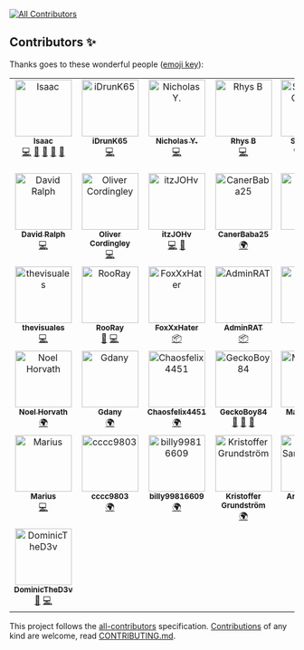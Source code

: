 
<!-- ALL-CONTRIBUTORS-BADGE:START - Do not remove or modify this section -->
[![All Contributors](https://img.shields.io/badge/all_contributors-36-orange.svg?style=flat-square)](#contributors-)
<!-- ALL-CONTRIBUTORS-BADGE:END -->

## Contributors ✨

Thanks goes to these wonderful people ([emoji key](https://allcontributors.org/docs/en/emoji-key)):

<!-- ALL-CONTRIBUTORS-LIST:START - Do not remove or modify this section -->
<!-- prettier-ignore-start -->
<!-- markdownlint-disable -->
<table>
  <tbody>
    <tr>
      <td align="center" valign="top" width="14.28%"><a href="https://eartharoid.me/"><img src="https://avatars.githubusercontent.com/u/20905071?v=4?s=100" width="100px;" alt="Isaac"/><br /><sub><b>Isaac</b></sub></a><br /><a href="https://github.com/discord-tickets/bot/commits?author=eartharoid" title="Code">💻</a> <a href="#maintenance-eartharoid" title="Maintenance">🚧</a> <a href="https://github.com/discord-tickets/bot/commits?author=eartharoid" title="Documentation">📖</a> <a href="https://github.com/discord-tickets/bot/pulls?q=is%3Apr+reviewed-by%3Aeartharoid" title="Reviewed Pull Requests">👀</a> <a href="#design-eartharoid" title="Design">🎨</a></td>
      <td align="center" valign="top" width="14.28%"><a href="https://github.com/iDrunK65"><img src="https://avatars.githubusercontent.com/u/25486774?v=4?s=100" width="100px;" alt="iDrunK65"/><br /><sub><b>iDrunK65</b></sub></a><br /><a href="https://github.com/discord-tickets/bot/commits?author=iDrunK65" title="Code">💻</a></td>
      <td align="center" valign="top" width="14.28%"><a href="https://github.com/nicholasyoannou"><img src="https://avatars.githubusercontent.com/u/29736141?v=4?s=100" width="100px;" alt="Nicholas Y."/><br /><sub><b>Nicholas Y.</b></sub></a><br /><a href="https://github.com/discord-tickets/bot/commits?author=nicholasyoannou" title="Code">💻</a></td>
      <td align="center" valign="top" width="14.28%"><a href="https://github.com/RhysB"><img src="https://avatars.githubusercontent.com/u/25815220?v=4?s=100" width="100px;" alt="Rhys B"/><br /><sub><b>Rhys B</b></sub></a><br /><a href="https://github.com/discord-tickets/bot/commits?author=RhysB" title="Code">💻</a></td>
      <td align="center" valign="top" width="14.28%"><a href="https://github.com/mgsi100"><img src="https://avatars.githubusercontent.com/u/36934590?v=4?s=100" width="100px;" alt="Sébastien Guzman"/><br /><sub><b>Sébastien Guzman</b></sub></a><br /><a href="https://github.com/discord-tickets/bot/commits?author=mgsi100" title="Code">💻</a></td>
      <td align="center" valign="top" width="14.28%"><a href="https://github.com/iFusionFr"><img src="https://avatars.githubusercontent.com/u/31099360?v=4?s=100" width="100px;" alt="iFusion"/><br /><sub><b>iFusion</b></sub></a><br /><a href="https://github.com/discord-tickets/bot/commits?author=iFusionFr" title="Code">💻</a></td>
      <td align="center" valign="top" width="14.28%"><a href="https://fivepixels.me/"><img src="https://avatars.githubusercontent.com/u/37427166?v=4?s=100" width="100px;" alt="FivePixels"/><br /><sub><b>FivePixels</b></sub></a><br /><a href="https://github.com/discord-tickets/bot/commits?author=FivePixels" title="Code">💻</a></td>
    </tr>
    <tr>
      <td align="center" valign="top" width="14.28%"><a href="https://davidcralph.co.uk/"><img src="https://avatars.githubusercontent.com/u/14052956?v=4?s=100" width="100px;" alt="David Ralph"/><br /><sub><b>David Ralph</b></sub></a><br /><a href="https://github.com/discord-tickets/bot/commits?author=davidcralph" title="Code">💻</a></td>
      <td align="center" valign="top" width="14.28%"><a href="https://github.com/OliverCordingl1"><img src="https://avatars.githubusercontent.com/u/19516518?v=4?s=100" width="100px;" alt="Oliver Cordingley"/><br /><sub><b>Oliver Cordingley</b></sub></a><br /><a href="https://github.com/discord-tickets/bot/commits?author=OliverCordingl1" title="Code">💻</a></td>
      <td align="center" valign="top" width="14.28%"><a href="https://github.com/itzJOHv"><img src="https://avatars.githubusercontent.com/u/68508885?v=4?s=100" width="100px;" alt="itzJOHv"/><br /><sub><b>itzJOHv</b></sub></a><br /><a href="https://github.com/discord-tickets/bot/commits?author=itzJOHv" title="Code">💻</a> <a href="#question-itzJOHv" title="Answering Questions">💬</a></td>
      <td align="center" valign="top" width="14.28%"><a href="https://github.com/CanerBaba25"><img src="https://avatars.githubusercontent.com/u/33705518?v=4?s=100" width="100px;" alt="CanerBaba25"/><br /><sub><b>CanerBaba25</b></sub></a><br /><a href="#translation-CanerBaba25" title="Translation">🌍</a></td>
      <td align="center" valign="top" width="14.28%"><a href="https://github.com/Felimir"><img src="https://avatars.githubusercontent.com/u/52141188?v=4?s=100" width="100px;" alt="Fel"/><br /><sub><b>Fel</b></sub></a><br /><a href="#translation-Felimir" title="Translation">🌍</a></td>
      <td align="center" valign="top" width="14.28%"><a href="https://github.com/donzee529"><img src="https://avatars.githubusercontent.com/u/43678009?v=4?s=100" width="100px;" alt="Doniel"/><br /><sub><b>Doniel</b></sub></a><br /><a href="https://github.com/discord-tickets/bot/commits?author=donzee529" title="Documentation">📖</a> <a href="https://github.com/discord-tickets/bot/commits?author=donzee529" title="Code">💻</a></td>
      <td align="center" valign="top" width="14.28%"><a href="https://puneetgopinath.github.io/"><img src="https://avatars.githubusercontent.com/u/76863199?v=4?s=100" width="100px;" alt="Puneet Gopinath"/><br /><sub><b>Puneet Gopinath</b></sub></a><br /><a href="https://github.com/discord-tickets/bot/commits?author=PuneetGopinath" title="Code">💻</a></td>
    </tr>
    <tr>
      <td align="center" valign="top" width="14.28%"><a href="https://github.com/thevisuales"><img src="https://avatars.githubusercontent.com/u/6569806?v=4?s=100" width="100px;" alt="thevisuales"/><br /><sub><b>thevisuales</b></sub></a><br /><a href="https://github.com/discord-tickets/bot/commits?author=thevisuales" title="Code">💻</a></td>
      <td align="center" valign="top" width="14.28%"><a href="https://rooray.xyz"><img src="https://avatars.githubusercontent.com/u/86845749?v=4?s=100" width="100px;" alt="RooRay"/><br /><sub><b>RooRay</b></sub></a><br /><a href="https://github.com/discord-tickets/bot/commits?author=RooRay" title="Documentation">📖</a> <a href="https://github.com/discord-tickets/bot/commits?author=RooRay" title="Code">💻</a></td>
      <td align="center" valign="top" width="14.28%"><a href="https://foxco-network.de"><img src="https://avatars.githubusercontent.com/u/54017453?v=4?s=100" width="100px;" alt="FoxXxHater"/><br /><sub><b>FoxXxHater</b></sub></a><br /><a href="#platform-FoxXxHater" title="Packaging/porting to new platform">📦</a></td>
      <td align="center" valign="top" width="14.28%"><a href="https://adminrat.codes"><img src="https://avatars.githubusercontent.com/u/24538037?v=4?s=100" width="100px;" alt="AdminRAT"/><br /><sub><b>AdminRAT</b></sub></a><br /><a href="#platform-AdminRAT" title="Packaging/porting to new platform">📦</a></td>
      <td align="center" valign="top" width="14.28%"><a href="https://c43721.dev"><img src="https://avatars.githubusercontent.com/u/55610086?v=4?s=100" width="100px;" alt="c43721"/><br /><sub><b>c43721</b></sub></a><br /><a href="#platform-c43721" title="Packaging/porting to new platform">📦</a> <a href="https://github.com/discord-tickets/bot/commits?author=c43721" title="Documentation">📖</a></td>
      <td align="center" valign="top" width="14.28%"><a href="https://github.com/n1kkl"><img src="https://avatars.githubusercontent.com/u/100782498?v=4?s=100" width="100px;" alt="Niklas"/><br /><sub><b>Niklas</b></sub></a><br /><a href="https://github.com/discord-tickets/bot/commits?author=n1kkl" title="Code">💻</a></td>
      <td align="center" valign="top" width="14.28%"><a href="https://github.com/Uzurka"><img src="https://avatars.githubusercontent.com/u/101745008?v=4?s=100" width="100px;" alt="Uzurka"/><br /><sub><b>Uzurka</b></sub></a><br /><a href="https://github.com/discord-tickets/bot/issues?q=author%3AUzurka" title="Bug reports">🐛</a> <a href="#platform-Uzurka" title="Packaging/porting to new platform">📦</a> <a href="#translation-Uzurka" title="Translation">🌍</a></td>
    </tr>
    <tr>
      <td align="center" valign="top" width="14.28%"><a href="https://github.com/iNOEEL"><img src="https://avatars.githubusercontent.com/u/26775559?v=4?s=100" width="100px;" alt="Noel Horvath"/><br /><sub><b>Noel Horvath</b></sub></a><br /><a href="#translation-iNOEEL" title="Translation">🌍</a></td>
      <td align="center" valign="top" width="14.28%"><a href="https://github.com/Gdanycz"><img src="https://avatars.githubusercontent.com/u/60316826?v=4?s=100" width="100px;" alt="Gdany"/><br /><sub><b>Gdany</b></sub></a><br /><a href="#translation-Gdanycz" title="Translation">🌍</a></td>
      <td align="center" valign="top" width="14.28%"><a href="https://github.com/Chaosfelix4451"><img src="https://avatars.githubusercontent.com/u/46029764?v=4?s=100" width="100px;" alt="Chaosfelix4451"/><br /><sub><b>Chaosfelix4451</b></sub></a><br /><a href="#translation-Chaosfelix4451" title="Translation">🌍</a></td>
      <td align="center" valign="top" width="14.28%"><a href="https://github.com/GeckoBoy84"><img src="https://avatars.githubusercontent.com/u/67899387?v=4?s=100" width="100px;" alt="GeckoBoy84"/><br /><sub><b>GeckoBoy84</b></sub></a><br /><a href="https://github.com/discord-tickets/bot/issues?q=author%3AGeckoBoy84" title="Bug reports">🐛</a> <a href="#ideas-GeckoBoy84" title="Ideas, Planning, & Feedback">🤔</a> <a href="#question-GeckoBoy84" title="Answering Questions">💬</a></td>
      <td align="center" valign="top" width="14.28%"><a href="https://github.com/Manfred-exe"><img src="https://avatars.githubusercontent.com/u/81268335?v=4?s=100" width="100px;" alt="Manfred.exe"/><br /><sub><b>Manfred.exe</b></sub></a><br /><a href="#translation-Manfred-exe" title="Translation">🌍</a></td>
      <td align="center" valign="top" width="14.28%"><a href="https://github.com/Thomasthegama"><img src="https://avatars.githubusercontent.com/u/70441539?v=4?s=100" width="100px;" alt="Thomasthegama"/><br /><sub><b>Thomasthegama</b></sub></a><br /><a href="#translation-Thomasthegama" title="Translation">🌍</a></td>
      <td align="center" valign="top" width="14.28%"><a href="https://github.com/VinDotRun"><img src="https://avatars.githubusercontent.com/u/28811713?v=4?s=100" width="100px;" alt="Vin"/><br /><sub><b>Vin</b></sub></a><br /><a href="#translation-VinDotRun" title="Translation">🌍</a> <a href="https://github.com/discord-tickets/bot/issues?q=author%3AVinDotRun" title="Bug reports">🐛</a> <a href="https://github.com/discord-tickets/bot/commits?author=VinDotRun" title="Code">💻</a></td>
    </tr>
    <tr>
      <td align="center" valign="top" width="14.28%"><a href="https://github.com/M4rlus"><img src="https://avatars.githubusercontent.com/u/43551856?v=4?s=100" width="100px;" alt="Marius"/><br /><sub><b>Marius</b></sub></a><br /><a href="https://github.com/discord-tickets/bot/commits?author=M4rlus" title="Code">💻</a></td>
      <td align="center" valign="top" width="14.28%"><a href="https://github.com/cccc9803"><img src="https://avatars.githubusercontent.com/u/30467450?v=4?s=100" width="100px;" alt="cccc9803"/><br /><sub><b>cccc9803</b></sub></a><br /><a href="#translation-cccc9803" title="Translation">🌍</a></td>
      <td align="center" valign="top" width="14.28%"><a href="https://github.com/billy99816609"><img src="https://avatars.githubusercontent.com/u/54208828?v=4?s=100" width="100px;" alt="billy99816609"/><br /><sub><b>billy99816609</b></sub></a><br /><a href="#translation-billy99816609" title="Translation">🌍</a></td>
      <td align="center" valign="top" width="14.28%"><a href="https://github.com/Umeaboy"><img src="https://avatars.githubusercontent.com/u/714473?v=4?s=100" width="100px;" alt="Kristoffer Grundström"/><br /><sub><b>Kristoffer Grundström</b></sub></a><br /><a href="#translation-Umeaboy" title="Translation">🌍</a></td>
      <td align="center" valign="top" width="14.28%"><a href="https://zukrein.xyz"><img src="https://avatars.githubusercontent.com/u/73394120?v=4?s=100" width="100px;" alt="Arda Samed Çelik"/><br /><sub><b>Arda Samed Çelik</b></sub></a><br /><a href="#translation-zukreindev" title="Translation">🌍</a></td>
      <td align="center" valign="top" width="14.28%"><a href="https://github.com/creeperita09"><img src="https://avatars.githubusercontent.com/u/97898994?v=4?s=100" width="100px;" alt="creeperita09"/><br /><sub><b>creeperita09</b></sub></a><br /><a href="#translation-creeperita09" title="Translation">🌍</a></td>
      <td align="center" valign="top" width="14.28%"><a href="https://github.com/Luzifix"><img src="https://avatars.githubusercontent.com/u/7042325?v=4?s=100" width="100px;" alt="Luzifix"/><br /><sub><b>Luzifix</b></sub></a><br /><a href="https://github.com/discord-tickets/bot/issues?q=author%3ALuzifix" title="Bug reports">🐛</a></td>
    </tr>
    <tr>
      <td align="center" valign="top" width="14.28%"><a href="https://github.com/DominicTheD3v"><img src="https://avatars.githubusercontent.com/u/119626487?v=4?s=100" width="100px;" alt="DominicTheD3v"/><br /><sub><b>DominicTheD3v</b></sub></a><br /><a href="https://github.com/discord-tickets/bot/issues?q=author%3ADominicTheD3v" title="Bug reports">🐛</a> <a href="https://github.com/discord-tickets/bot/commits?author=DominicTheD3v" title="Code">💻</a></td>
    </tr>
  </tbody>
</table>

<!-- markdownlint-restore -->
<!-- prettier-ignore-end -->

<!-- ALL-CONTRIBUTORS-LIST:END -->

This project follows the [all-contributors](https://github.com/all-contributors/all-contributors) specification. [Contributions](https://github.com/discord-tickets/.github/blob/main/CONTRIBUTING.md) of any kind are welcome, read [CONTRIBUTING.md](https://github.com/discord-tickets/.github/blob/main/CONTRIBUTING.md).
